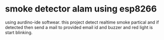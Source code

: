 # smoke detector alam using esp8266

using aurdino-ide softwear.
this project detect realtime smoke partical and 
if detected then send a mail to provided email id 
and buzzer and red light is start blinking.